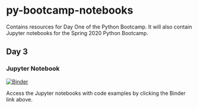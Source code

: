 # py-bootcamp-notebooks
Contains resources for Day One of the Python Bootcamp.
It will also contain Jupyter notebooks for the Spring 2020 Python Bootcamp.


## Day 3

### Jupyter Notebook

[![Binder](https://mybinder.org/badge_logo.svg)](https://mybinder.org/v2/gh/acmw-wsuv/py-bootcamp-notebooks/master)

Access the Jupyter notebooks with code examples by clicking the Binder link above. 